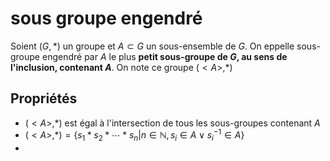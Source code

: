# sous groupe engendré
Soient $(G, *)$ un groupe et $A\subset G$ un sous-ensemble de $G$. On eppelle sous-groupe engendré par $A$ le plus **petit sous-groupe de $G$, au sens de l'inclusion, contenant $A$**. On note ce groupe $(<A>, *)$

## Propriétés
 - $(<A>, *)$ est égal à l'intersection de tous les sous-groupes contenant $A$
 - $(<A>,*) = \{s_1*s_2*\cdots*s_n | n\in\mathbb N, s_i\in A \vee s_i^{-1}\in A\}$
 - 
